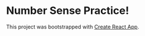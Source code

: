# Number Sense Practice!

This project was bootstrapped with [Create React App](https://github.com/facebook/create-react-app).

